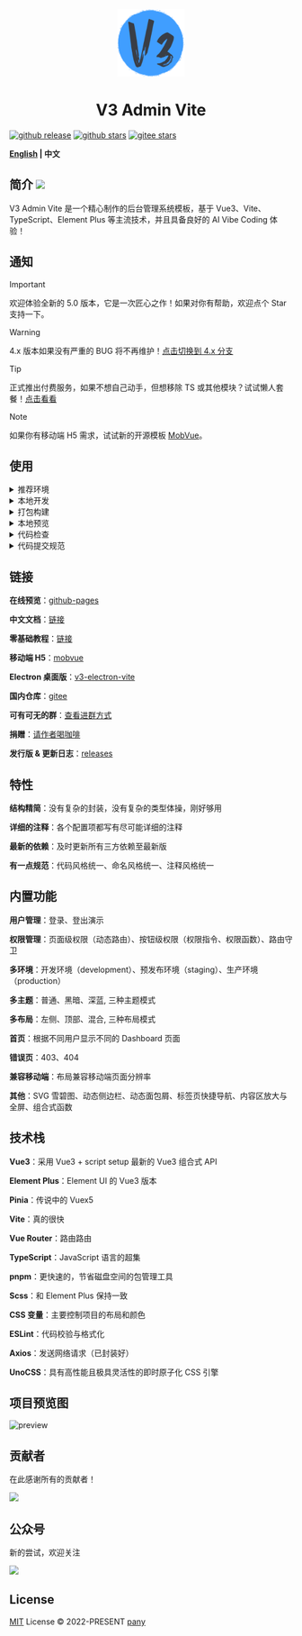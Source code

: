 <div align="center">
  <img alt="logo" width="120" height="120" src="./src/common/assets/images/layouts/logo.png">
  <h1>V3 Admin Vite</h1>
</div>

[![github release](https://img.shields.io/github/v/release/un-pany/v3-admin-vite?style=flat)](https://github.com/un-pany/v3-admin-vite/releases)
[![github stars](https://img.shields.io/github/stars/un-pany/v3-admin-vite?style=flat)](https://github.com/un-pany/v3-admin-vite/stargazers)
[![gitee stars](https://gitee.com/un-pany/v3-admin-vite/badge/star.svg)](https://gitee.com/un-pany/v3-admin-vite/stargazers)

<b><a href="./README.md">English</a> | 中文</b>

## 简介 <img src="https://img.shields.io/badge/AI-VibeCoding-black">

V3 Admin Vite 是一个精心制作的后台管理系统模板，基于 Vue3、Vite、TypeScript、Element Plus 等主流技术，并且具备良好的 AI Vibe Coding 体验！

## 通知

> [!IMPORTANT]
> 欢迎体验全新的 5.0 版本，它是一次匠心之作！如果对你有帮助，欢迎点个 Star 支持一下。

> [!WARNING]
> 4.x 版本如果没有严重的 BUG 将不再维护！[点击切换到 4.x 分支](https://github.com/un-pany/v3-admin-vite/tree/4.x)

> [!TIP]
> 正式推出付费服务，如果不想自己动手，但想移除 TS 或其他模块？试试懒人套餐！[点击看看](https://github.com/un-pany/v3-admin-vite/issues/225)

> [!NOTE]
> 如果你有移动端 H5 需求，试试新的开源模板 [MobVue](https://github.com/un-pany/mobvue)。

## 使用

<details>
<summary>推荐环境</summary>

<br>

- 新版 `Visual Studio Code` 或者 AI IDE `Cursor` 与 `Trae`
- 安装 `.vscode/extensions.json` 文件中推荐的插件
- `node` 20.19+ 或 22.12+
- `pnpm` 10+

</details>

<details>
<summary>本地开发</summary>

<br>

```bash
# 克隆项目
git clone https://github.com/un-pany/v3-admin-vite.git

# 进入项目目录
cd v3-admin-vite

# 安装依赖
pnpm i

# 启动服务
pnpm dev
```

</details>

<details>
<summary>打包构建</summary>

<br>

```bash
# 打包构建预发布环境
pnpm build:staging

# 打包构建生产环境
pnpm build
```

</details>

<details>
<summary>本地预览</summary>

<br>

```bash
# 先执行打包构建命令生成 dist 目录后再执行以下预览命令
pnpm preview
```

</details>

<details>
<summary>代码检查</summary>

<br>

```bash
# 代码校验与格式化
pnpm lint

# 单元测试
pnpm test
```

</details>

<details>
<summary>代码提交规范</summary>

<br>

`feat` 新功能

`fix` 修复错误

`perf` 性能优化

`refactor` 重构代码

`docs` 文档和注释

`types` 类型相关

`test` 单测相关

`ci` 持续集成、工作流

`revert` 撤销更改

`chore` 琐事（更新依赖、修改配置等）

</details>

## 链接

**在线预览**：[github-pages](https://un-pany.github.io/v3-admin-vite)

**中文文档**：[链接](https://juejin.cn/post/7445151895121543209)

**零基础教程**：[链接](https://juejin.cn/column/7207659644487139387)

**移动端 H5**：[mobvue](https://github.com/un-pany/mobvue)

**Electron 桌面版**：[v3-electron-vite](https://github.com/un-pany/v3-electron-vite)

**国内仓库**：[gitee](https://gitee.com/un-pany/v3-admin-vite)

**可有可无的群**：[查看进群方式](https://github.com/un-pany/v3-admin-vite/issues/191)

**捐赠**：[请作者喝咖啡](https://github.com/un-pany/v3-admin-vite/issues/69)

**发行版 & 更新日志**：[releases](https://github.com/un-pany/v3-admin-vite/releases)

## 特性

**结构精简**：没有复杂的封装，没有复杂的类型体操，刚好够用

**详细的注释**：各个配置项都写有尽可能详细的注释

**最新的依赖**：及时更新所有三方依赖至最新版

**有一点规范**：代码风格统一、命名风格统一、注释风格统一

## 内置功能

**用户管理**：登录、登出演示

**权限管理**：页面级权限（动态路由）、按钮级权限（权限指令、权限函数）、路由守卫

**多环境**：开发环境（development）、预发布环境（staging）、生产环境（production）

**多主题**：普通、黑暗、深蓝, 三种主题模式

**多布局**：左侧、顶部、混合, 三种布局模式

**首页**：根据不同用户显示不同的 Dashboard 页面

**错误页**：403、404

**兼容移动端**：布局兼容移动端页面分辨率

**其他**：SVG 雪碧图、动态侧边栏、动态面包屑、标签页快捷导航、内容区放大与全屏、组合式函数

## 技术栈

**Vue3**：采用 Vue3 + script setup 最新的 Vue3 组合式 API

**Element Plus**：Element UI 的 Vue3 版本

**Pinia**：传说中的 Vuex5

**Vite**：真的很快

**Vue Router**：路由路由

**TypeScript**：JavaScript 语言的超集

**pnpm**：更快速的，节省磁盘空间的包管理工具

**Scss**：和 Element Plus 保持一致

**CSS 变量**：主要控制项目的布局和颜色

**ESLint**：代码校验与格式化

**Axios**：发送网络请求（已封装好）

**UnoCSS**：具有高性能且极具灵活性的即时原子化 CSS 引擎

## 项目预览图

![preview](./src/common/assets/images/docs/preview.png)

## 贡献者

在此感谢所有的贡献者！

<a href="https://github.com/un-pany/v3-admin-vite/graphs/contributors">
  <img src="https://contrib.rocks/image?repo=un-pany/v3-admin-vite">
</a>

## 公众号

新的尝试，欢迎关注

<a href="https://mp.weixin.qq.com/s/artNHKubYNRBlsrxD7eXXA">
  <img src="https://github.com/user-attachments/assets/529bac73-f9e3-4311-94d0-3db57216b771">
</a>

## License

[MIT](./LICENSE) License © 2022-PRESENT [pany](https://github.com/pany-ang)
